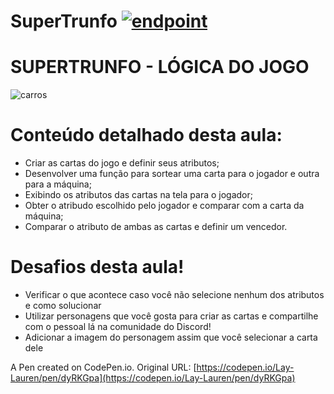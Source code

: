 # SuperTrunfo <a href="https://www.alura.com.br/"><img src="https://user-images.githubusercontent.com/86569498/133326758-f2f1af23-30d9-4dcb-95b6-bfd5c4c1ec0e.PNG" alt="endpoint" style="max-width: 100%;"></a>
# SUPERTRUNFO - LÓGICA DO JOGO
![carros](https://user-images.githubusercontent.com/86569498/134269784-57bece48-7881-4518-a586-2f1438dc2d83.PNG)


# Conteúdo detalhado desta aula:
- Criar as cartas do jogo e definir seus atributos;
- Desenvolver uma função para sortear uma carta para o jogador e outra para a máquina;
- Exibindo os atributos das cartas na tela para o jogador;
- Obter o atribudo escolhido pelo jogador e comparar com a carta da máquina;
- Comparar o atributo de ambas as cartas e definir um vencedor.
# Desafios desta aula!
- Verificar o que acontece caso você não selecione nenhum dos atributos e como solucionar
- Utilizar personagens que você gosta para criar as cartas e compartilhe com o pessoal lá na comunidade do Discord!
- Adicionar a imagem do personagem assim que você selecionar a carta dele

A Pen created on CodePen.io. Original URL: [https://codepen.io/Lay-Lauren/pen/dyRKGpa](https://codepen.io/Lay-Lauren/pen/dyRKGpa)

